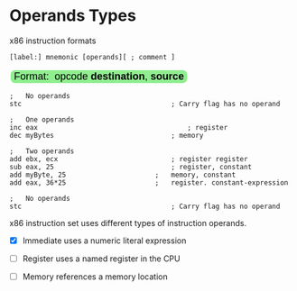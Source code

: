 # Operands Types

x86 instruction formats

```[label:] mnemonic [operands][ ; comment ]```

<button style="background-color: lightgreen; color: black; border: 2px solid white; border-radius:10px; font-size: 18px;" type="button">Format:  opcode **destination**, **source**	</button>

```assembly
;	No operands
stc										; Carry flag has no operand

;	One operands
inc eax										; register
dec myBytes								; memory

;	Two operands
add ebx, ecx							; register register
sub eax, 25								; register, constant
add myByte, 25						;	memory, constant
add eax, 36*25						;	register. constant-expression

;	No operands
stc										; Carry flag has no operand
```



x86 instruction set uses different types of instruction operands.

- [x] Immediate		uses a numeric literal expression

- [ ] Register             uses a named register in the CPU

- [ ] Memory             references a memory location

  

